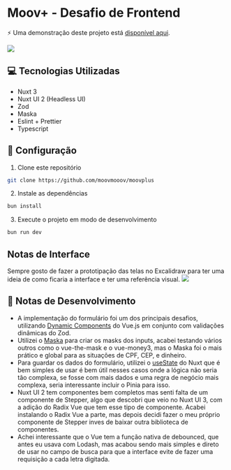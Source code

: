 # Moov+ - Desafio de Frontend

⚡ Uma demonstração deste projeto está [disponível aqui](https://moovplus.moov.mov/).

![](https://imgur.com/SuzExsO.png)

## 💻 Tecnologias Utilizadas

- Nuxt 3
- Nuxt UI 2 (Headless UI)
- Zod
- Maska
- Eslint + Prettier
- Typescript

## 🚀 Configuração

1. Clone este repositório

```bash
git clone https://github.com/moovmooov/moovplus
```

2. Instale as dependências

```bash
bun install
```

3. Execute o projeto em modo de desenvolvimento

```bash
bun run dev
```

## Notas de Interface

Sempre gosto de fazer a prototipação das telas no Excalidraw para ter uma ideia de como ficaria a interface e ter uma referência visual.
![](https://imgur.com/V9d5qr1.png)

## 📝 Notas de Desenvolvimento

- A implementação do formulário foi um dos principais desafios, utilizando [Dynamic Components](https://vuejs.org/guide/essentials/component-basics#dynamic-components) do Vue.js em conjunto com validações dinâmicas do Zod.
- Utilizei o [Maska](https://github.com/beelain/masks.js) para criar os masks dos inputs, acabei testando vários outros como o vue-the-mask e o vue-money3, mas o Maska foi o mais prático e global para as situações de CPF, CEP, e dinheiro.
- Para guardar os dados do formulário, utilizei o [useState](https://nuxt.com/docs/api/composables/use-state) do Nuxt que é bem simples de usar é bem útil nesses casos onde a lógica não seria tão complexa, se fosse com mais dados e uma regra de negócio mais complexa, seria interessante incluir o Pinia para isso.
- Nuxt UI 2 tem componentes bem completos mas senti falta de um componente de Stepper, algo que descobri que veio no Nuxt UI 3, com a adição do Radix Vue que tem esse tipo de componente. Acabei instalando o Radix Vue a parte, mas depois decidi fazer o meu próprio componente de Stepper inves de baixar outra biblioteca de componentes.
- Achei interessante que o Vue tem a função nativa de debounced, que antes eu usava com Lodash, mas acabou sendo mais simples e direto de usar no campo de busca para que a interface evite de fazer uma requisição a cada letra digitada.
